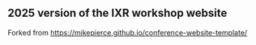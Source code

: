 ## 2025 version of the IXR workshop website
Forked from https://mikepierce.github.io/conference-website-template/



